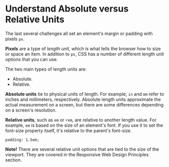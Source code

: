 # Understand Absolute versus Relative Units

The last several challenges all set an element's margin or padding with pixels `px`.

**Pixels** are a type of _length unit_, which is what tells the browser how to size or space an item. In addition to `px`, CSS has a number of different length unit options that you can use.

The two main types of length units are:
- Absolute.
- Relative.

**Absolute units** tie to physical units of length. For example, `in` and `mm` refer to inches and millimeters, respectively. Absolute length units approximate the actual measurement on a screen, but there are some differences depending on a screen's resolution.

**Relative units**, such as `em` or `rem`, are relative to another length value. For example, `em` is based on the size of an element's font. If you use it to set the font-size property itself, it's relative to the parent's font-size.
```
padding: 1.5em;
```

**Note!** There are several relative unit options that are tied to the size of the viewport. They are covered in the Responsive Web Design Principles section.
